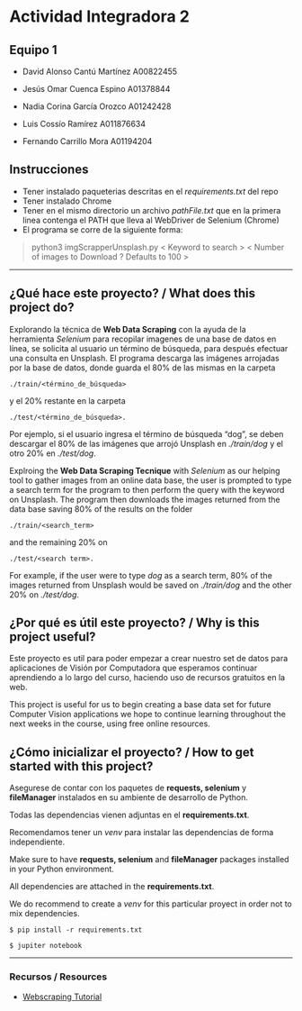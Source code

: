 # Actividad Integradora 2
## Equipo 1
- David Alonso Cantú Martínez   A00822455

- Jesús Omar Cuenca Espino      A01378844

- Nadia Corina García Orozco    A01242428

- Luis Cossío Ramírez           A011876634

- Fernando Carrillo Mora        A01194204

## Instrucciones

- Tener instalado paqueterias descritas en el *requirements.txt* del repo
- Tener instalado Chrome
- Tener en el mismo directorio un archivo *pathFile.txt* que en la primera linea contenga el PATH que lleva al WebDriver de Selenium (Chrome)
- El programa se corre de la siguiente forma:

> python3 imgScrapperUnsplash.py < Keyword to search > < Number of images to Download ? Defaults to 100 >

---

## ¿Qué hace este proyecto? / What does this project do?
Explorando la técnica de **Web Data Scraping** con la ayuda de la herramienta *Selenium* para recopilar imagenes de una base de datos en línea, se solicita al usuario un término de búsqueda, para después efectuar una consulta en Unsplash. El programa descarga las imágenes arrojadas por la base de datos, donde guarda el 80% de las mismas en la carpeta 
```
./train/<término_de_búsqueda>
``` 
y el 20% restante en la carpeta 
```
./test/<término_de_búsqueda>. 
```
Por ejemplo,  si el usuario ingresa el término de búsqueda “dog”, se deben descargar el 80% de las imágenes que arrojó Unsplash en *./train/dog* y el otro 20% en *./test/dog*.

Explroing the **Web Data Scraping Tecnique** with *Selenium* as our helping tool to gather images from an online data base, the user is prompted to type a search term for the program to then perform the query with the keyword on Unsplash. The program then downloads the images returned from the data base saving 80% of the results on the folder
```
./train/<search_term>
``` 
and the remaining 20% on 
```
./test/<search term>. 
```

For example, if the user were to type *dog* as a search term, 80% of the images returned from Unsplash would be saved on *./train/dog* and the other 20% on *./test/dog*.

## ¿Por qué es útil este proyecto? / Why is this project useful?
Este proyecto es util para poder empezar a crear nuestro set de datos para aplicaciones de Visión por Computadora que esperamos continuar aprendiendo a lo largo del curso, haciendo uso de recursos gratuitos en la web.

This project is useful for us to begin creating a base data set for future Computer Vision applications we hope to continue learning throughout the next weeks in the course, using free online resources.

## ¿Cómo inicializar el proyecto? / How to get started with this project?
Asegurese de contar con los paquetes de **requests, selenium** y **fileManager** instalados en su ambiente de desarrollo de Python.

Todas las dependencias vienen adjuntas en el **requirements.txt**.

Recomendamos tener un *venv* para instalar las dependencias de forma independiente.


Make sure to have **requests, selenium** and **fileManager** packages installed in your Python environment.

All dependencies are attached in the **requirements.txt**.

We do recommend to create a *venv* for this particular proyect in order not to mix dependencies.

`$ pip install -r requirements.txt`

`$ jupiter notebook`

---

### Recursos / Resources
- [Webscraping Tutorial](https://realpython.com/beautiful-soup-web-scraper-python/)

